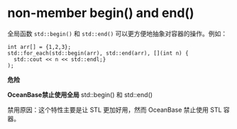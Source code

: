 non-member begin() and end() 
=================================================



全局函数 `std::begin()` 和 `std::end()` 可以更方便地抽象对容器的操作。例如：

```unknow
int arr[] = {1,2,3};
std::for_each(std::begin(arr), std::end(arr), [](int n) {
  std::cout << n << std::endl;}
);
```


**危险**



**OceanBase禁止使用全局** std::begin() 和 std::end()

禁用原因：这个特性主要是让 STL 更加好用，然而 OceanBase 禁止使用 STL 容器。


